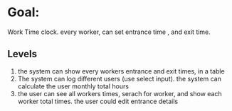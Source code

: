 # Goal: #
Work Time clock.
every worker, can set entrance time , and exit time.

## Levels ##
1) the system can show every workers entrance and exit times, in a table
2) The system can log different users (use select input). the system can calculate the user monthly total hours
3) the user can see all workers times, serach for worker, and show each worker total times. the user could edit entrance details

 